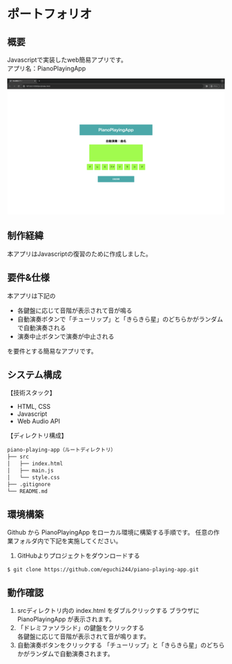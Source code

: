 # ポートフォリオ

## 概要
Javascriptで実装したweb簡易アプリです。   
アプリ名：PianoPlayingApp

<img src="img/2023-12-27-18-06-18.png" width="540px">

## 制作経緯
本アプリはJavascriptの復習のために作成しました。

## 要件&仕様
本アプリは下記の

* 各鍵盤に応じて音階が表示されて音が鳴る
* 自動演奏ボタンで「チューリップ」と「きらきら星」のどちらかがランダムで自動演奏される
* 演奏中止ボタンで演奏が中止される

を要件とする簡易なアプリです。

## システム構成
【技術スタック】
* HTML, CSS
* Javascript
* Web Audio API

【ディレクトリ構成】
```
piano-playing-app（ルートディレクトリ）
├── src
│   ├── index.html
│   ├── main.js
│   └── style.css
├── .gitignore
└── README.md
```

## 環境構築
Github から PianoPlayingApp をローカル環境に構築する手順です。
任意の作業フォルダ内で下記を実施してください。

1. GitHubよりプロジェクトをダウンロードする
```
$ git clone https://github.com/eguchi244/piano-playing-app.git
```

## 動作確認
1. srcディレクトリ内の index.html をダブルクリックする 
ブラウザに PianoPlayingApp が表示されます。
2. 「ドレミファソラシド」の鍵盤をクリックする  
各鍵盤に応じて音階が表示されて音が鳴ります。
3. 自動演奏ボタンをクリックする
「チューリップ」と「きらきら星」のどちらかがランダムで自動演奏されます。
